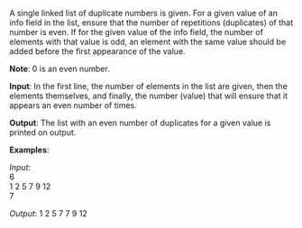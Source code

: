 A single linked list of duplicate numbers is given. For a given value of an info field in the list, 
ensure that the number of repetitions (duplicates) of that number is even. If for the given value of the info field,
the number of elements with that value is odd, an element with the same value should be added before the first appearance of the value.

**Note**: 0 is an even number.

**Input**: In the first line, the number of elements in the list are given, then the elements themselves, and finally, the number (value) that will ensure that it appears an even number of times.

**Output**: The list with an even number of duplicates for a given value is printed on output.

**Examples**:

_Input_: </br>
6 </br>
1 2 5 7 9 12 </br>
7

_Output_:
1 2 5 7 7 9 12

